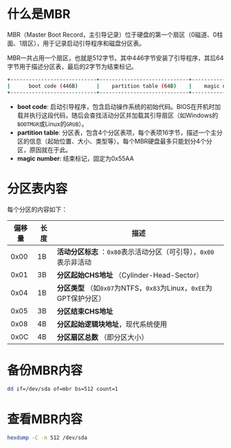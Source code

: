# 什么是MBR

MBR（Master Boot Record，主引导记录）位于硬盘的第一个扇区（0磁道、0柱面、1扇区），用于记录启动引导程序和磁盘分区表。

MBR一共占用一个扇区，也就是512字节。其中446字节安装了引导程序，其后64字节用于描述分区表，最后的2字节为结束标记。

```bash
+----------------------------+-----------------------------+-------------------------+
|      boot code (446B)      |    partition table (64B)    |    magic number (2B)    |
+----------------------------+-----------------------------+-------------------------+
```

- **boot code**: 启动引导程序，包含启动操作系统的初始代码。BIOS在开机时加载并执行这段代码，随后会查找活动分区并加载其引导扇区（如Windows的`BOOTMGR`或Linux的`GRUB`）。
- **partition table**: 分区表，包含4个分区表项，每个表项16字节，描述一个主分区的信息（起始位置、大小、类型等）。每个MBR硬盘最多只能划分4个分区，原因就在于此。
- **magic number**: 结束标记，固定为0x55AA

# 分区表内容

每个分区的内容如下：


| 偏移量 | 长度 | 描述                                                                |
| -------- | ------ | --------------------------------------------------------------------- |
| 0x00   | 1B   | **活动分区标志** ：`0x80`表示活动分区（可引导），`0x00`表示非活动   |
| 0x01   | 3B   | **分区起始CHS地址** （Cylinder-Head-Sector）                        |
| 0x04   | 1B   | **分区类型** （如`0x07`为NTFS，`0x83`为Linux，`0xEE`为GPT保护分区） |
| 0x05   | 3B   | **分区结束CHS地址**                                                 |
| 0x08   | 4B   | **分区起始逻辑块地址**，现代系统使用                                |
| 0x0C   | 4B   | **分区扇区总数** （即分区大小）                                     |

# 备份MBR内容

```bash
dd if=/dev/sda of=mbr bs=512 count=1
```

# 查看MBR内容

```bash
hexdump -C -n 512 /dev/sda
```
